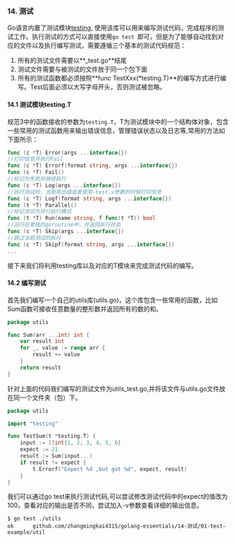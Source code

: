 ### 14. 测试

Go语言内置了测试模块[testing](https://godoc.org/testing), 使用该库可以用来编写测试代码，完成程序的测试工作。执行测试的方式可以直接使用```go test ```即可，但是为了能够自动找到对应的文件以及执行编写测试，需要遵循三个基本的测试代码规范：

1. 所有的测试文件需要以**_test.go**结尾
2. 测试文件需要与被测试的文件放于同一个包下面
3. 所有的测试函数都必须按照**func TestXxx(*testing.T)**的编写方式进行编写。Test后面必须以大写字母开头，否则测试被忽略。

#### 14.1 测试模块testing.T

规范3中的函数接收的参数为```testing.T```，T为测试模块中的一个结构体对象，包含一些常用的测试函数用来输出错误信息，管理错误状态以及日志等,常用的方法如下面所示：
```go
func (c *T) Error(args ...interface{}) 
//打印信息并执行Fail
func (c *T) Errorf(format string, args ...interface{})
func (c *T) Fail()  
//标记为失败并继续执行
func (c *T) Log(args ...interface{}) 
//执行测试时，当程序出错或者使用-test.v参数的时候打印信息
func (c *T) Logf(format string, args ...interface{})
func (t *T) Parallel() 
//标记测试为并行执行模式
func (t *T) Run(name string, f func(t *T)) bool 
//运行在单独的goroutine中，并返回执行状态
func (c *T) Skip(args ...interface{}) 
//跳过当前测试的执行
func (c *T) Skipf(format string, args ...interface{})
...

```

接下来我们将利用testing库以及对应的T模块来完成测试代码的编写。

#### 14.2 编写测试

首先我们编写一个自己的utils库(utils.go)，这个库包含一些常用的函数，比如Sum函数可接收任意数量的整形数并返回所有的数的和。

```go
package utils

func Sum(arr ...int) int {
	var result int
	for _, value := range arr {
		result += value
	}
	return result
}
```
针对上面的代码我们编写的测试文件为utils_test.go,并将该文件与utils.go文件放在同一个文件夹（包）下。

```go
package utils

import "testing"

func TestSum(t *testing.T) {
	input := []int{1, 2, 3, 4, 5, 6}
	expect := 21
	result := Sum(input...)
	if result != expect {
		t.Errorf("Expect %d ,but got %d", expect, result)
	}
}
```

我们可以通过go test来执行测试代码,可以尝试修改测试代码中的expect的值改为100，查看对应的输出是否不同，尝试加入-v参数查看详细的输出信息。

```
$ go test ./utils
ok      github.com/zhangmingkai4315/golang-essentials/14-测试/01-test-example/util
```





